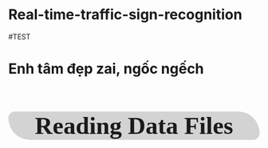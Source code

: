 # Real-time-traffic-sign-recognition
#TEST 
# Enh tâm đẹp zai, ngốc ngếch
<a id="1"></a>
# <h1 style="background-color:lightgray;font-family:newtimeroman;font-size:350%;text-align:center;border-radius: 15px 50px;">Reading Data Files</h1> 
